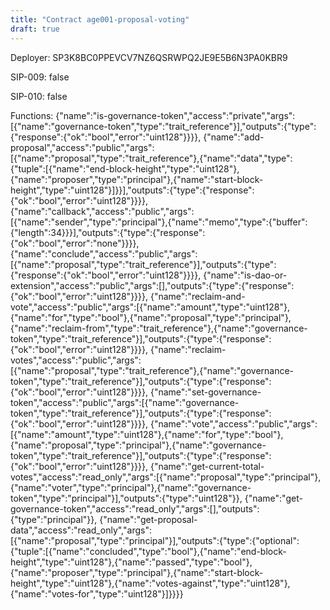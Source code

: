 ```yaml
---
title: "Contract age001-proposal-voting"
draft: true
---
```

Deployer: SP3K8BC0PPEVCV7NZ6QSRWPQ2JE9E5B6N3PA0KBR9

SIP-009: false

SIP-010: false

Functions:
{"name":"is-governance-token","access":"private","args":[{"name":"governance-token","type":"trait_reference"}],"outputs":{"type":{"response":{"ok":"bool","error":"uint128"}}}}, {"name":"add-proposal","access":"public","args":[{"name":"proposal","type":"trait_reference"},{"name":"data","type":{"tuple":[{"name":"end-block-height","type":"uint128"},{"name":"proposer","type":"principal"},{"name":"start-block-height","type":"uint128"}]}}],"outputs":{"type":{"response":{"ok":"bool","error":"uint128"}}}}, {"name":"callback","access":"public","args":[{"name":"sender","type":"principal"},{"name":"memo","type":{"buffer":{"length":34}}}],"outputs":{"type":{"response":{"ok":"bool","error":"none"}}}}, {"name":"conclude","access":"public","args":[{"name":"proposal","type":"trait_reference"}],"outputs":{"type":{"response":{"ok":"bool","error":"uint128"}}}}, {"name":"is-dao-or-extension","access":"public","args":[],"outputs":{"type":{"response":{"ok":"bool","error":"uint128"}}}}, {"name":"reclaim-and-vote","access":"public","args":[{"name":"amount","type":"uint128"},{"name":"for","type":"bool"},{"name":"proposal","type":"principal"},{"name":"reclaim-from","type":"trait_reference"},{"name":"governance-token","type":"trait_reference"}],"outputs":{"type":{"response":{"ok":"bool","error":"uint128"}}}}, {"name":"reclaim-votes","access":"public","args":[{"name":"proposal","type":"trait_reference"},{"name":"governance-token","type":"trait_reference"}],"outputs":{"type":{"response":{"ok":"bool","error":"uint128"}}}}, {"name":"set-governance-token","access":"public","args":[{"name":"governance-token","type":"trait_reference"}],"outputs":{"type":{"response":{"ok":"bool","error":"uint128"}}}}, {"name":"vote","access":"public","args":[{"name":"amount","type":"uint128"},{"name":"for","type":"bool"},{"name":"proposal","type":"principal"},{"name":"governance-token","type":"trait_reference"}],"outputs":{"type":{"response":{"ok":"bool","error":"uint128"}}}}, {"name":"get-current-total-votes","access":"read_only","args":[{"name":"proposal","type":"principal"},{"name":"voter","type":"principal"},{"name":"governance-token","type":"principal"}],"outputs":{"type":"uint128"}}, {"name":"get-governance-token","access":"read_only","args":[],"outputs":{"type":"principal"}}, {"name":"get-proposal-data","access":"read_only","args":[{"name":"proposal","type":"principal"}],"outputs":{"type":{"optional":{"tuple":[{"name":"concluded","type":"bool"},{"name":"end-block-height","type":"uint128"},{"name":"passed","type":"bool"},{"name":"proposer","type":"principal"},{"name":"start-block-height","type":"uint128"},{"name":"votes-against","type":"uint128"},{"name":"votes-for","type":"uint128"}]}}}}
